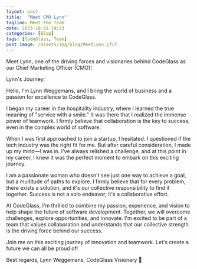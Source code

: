```yaml
---
layout: post
title:  "Meet CMO Lynn"
tagline: Meet the Team
date: 2023-10-31 14:23
categories: [Blog]
tags: [CodeGlass, Team]
post_image: /assets/img/blog/MeetLynn.jfif
---
```


Meet Lynn, one of the driving forces and visionaries behind CodeGlass as our Chief Marketing Officer (CMO)!

Lynn's Journey:

Hello, I'm Lynn Weggemans, and I bring the world of business and a passion for excellence to CodeGlass.

I began my career in the hospitality industry, where I learned the true meaning of "service with a smile." It was there that I realized the immense power of teamwork. I firmly believe that collaboration is the key to success, even in the complex world of software.

When I was first approached to join a startup, I hesitated. I questioned if the tech industry was the right fit for me. But after careful consideration, I made up my mind—I was in. I've always relished a challenge, and at this point in my career, I knew it was the perfect moment to embark on this exciting journey.

I am a passionate woman who doesn't see just one way to achieve a goal, but a multitude of paths to explore. I firmly believe that for every problem, there exists a solution, and it's our collective responsibility to find it together. Success is not a solo endeavor; it's a collaborative effort.

At CodeGlass, I'm thrilled to combine my passion, experience, and vision to help shape the future of software development. Together, we will overcome challenges, explore opportunities, and innovate. I'm excited to be part of a team that values collaboration and understands that our collective strength is the driving force behind our success.

Join me on this exciting journey of innovation and teamwork. Let's create a future we can all be proud of!

Best regards,
Lynn Weggemans, CodeGlass Visionary 🚀